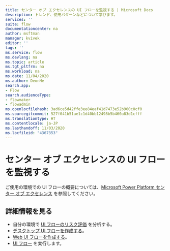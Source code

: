 ```yaml
---
title: センター オブ エクセレンスの UI フローを監視する | Microsoft Docs
description: トレンド、使用パターンなどについて学びます。
services: ''
suite: flow
documentationcenter: na
author: msftman
manager: kvivek
editor: ''
tags: ''
ms.service: flow
ms.devlang: na
ms.topic: article
ms.tgt_pltfrm: na
ms.workload: na
ms.date: 11/04/2020
ms.author: DeonHe
search.app:
- Flow
search.audienceType:
- flowmaker
- flowadmin
ms.openlocfilehash: 3ad6ce5d42ffe3ee84eaf41d7473e52b900c0cf0
ms.sourcegitcommit: 527f041b51ae1c1d40bb12498b5b460a83d1cfff
ms.translationtype: HT
ms.contentlocale: ja-JP
ms.lasthandoff: 11/03/2020
ms.locfileid: "4367353"
---
```

# <a name="monitor-ui-flows-in-the-center-of-excellence"></a>センター オブ エクセレンスの UI フローを監視する

ご使用の環境での UI フローの概要については、[Microsoft Power Platform センター オブ エクセレンス](https://docs.microsoft.com/power-platform/guidance/coe/power-bi-monitor#ui-flows) を参照してください。

## <a name="learn-more"></a>詳細情報を見る

- 自分の環境で [UI フローのリスク評価](https://docs.microsoft.com/power-platform/guidance/coe/power-bi-govern#ui-flows-risk-assessment) を分析する。
- [デスクトップ UI フローを作成する](create-desktop.md)。
- [Web UI フローを作成する](create-web.md)。
- [UI フロー](run-ui-flow.md) を実行します。
